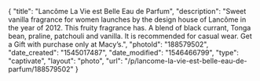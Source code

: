 {
    "title": "Lancôme La Vie est Belle Eau de Parfum",
    "description": "Sweet vanilla fragrance for women launches by the design house of Lancôme in the year of 2012. This fruity fragrance has. A blend of black currant, Tonga bean, praline, patchouli and vanilla. It is recommended for casual wear. Get a Gift with purchase only at Macy’s.",
    "photoId": "188579502",
    "date_created": "1545017487",
    "date_modified": "1546466799",
    "type": "captivate",
    "layout": "photo",
    "url": "\/p\/lancome-la-vie-est-belle-eau-de-parfum\/188579502"
}